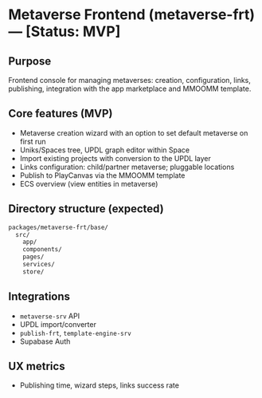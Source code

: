 # Metaverse Frontend (metaverse-frt) — [Status: MVP]

## Purpose

Frontend console for managing metaverses: creation, configuration, links, publishing, integration with the app marketplace and MMOOMM template.

## Core features (MVP)

-   Metaverse creation wizard with an option to set default metaverse on first run
-   Uniks/Spaces tree, UPDL graph editor within Space
-   Import existing projects with conversion to the UPDL layer
-   Links configuration: child/partner metaverse; pluggable locations
-   Publish to PlayCanvas via the MMOOMM template
-   ECS overview (view entities in metaverse)

## Directory structure (expected)

```txt
packages/metaverse-frt/base/
  src/
    app/
    components/
    pages/
    services/
    store/
```

## Integrations

-   `metaverse-srv` API
-   UPDL import/converter
-   `publish-frt`, `template-engine-srv`
-   Supabase Auth

## UX metrics

-   Publishing time, wizard steps, links success rate
